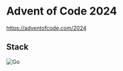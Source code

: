 # Advent of Code 2024

https://adventofcode.com/2024

## Stack
![Go](https://img.shields.io/badge/go-%2300ADD8.svg?style=for-the-badge&logo=go&logoColor=white)